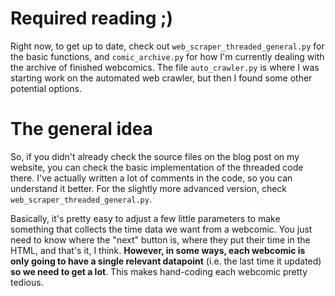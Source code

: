 

# Required reading ;)

Right now, to get up to date, check out `web_scraper_threaded_general.py` for the basic functions, and `comic_archive.py` for how I'm currently dealing with the archive of finished webcomics.  The file `auto_crawler.py` is where I was starting work on the automated web crawler, but then I found some other potential options.

# The general idea

So, if you didn't already check the source files on the blog post on my website, you can check the basic implementation of the threaded code there.  I've actually written a lot of comments in the code, so you can understand it better.  For the slightly more advanced version, check `web_scraper_threaded_general.py`.

Basically, it's pretty easy to adjust a few little parameters to make something that collects the time data we want from a webcomic.  You just need to know where the "next" button is, where they put their time in the HTML, and that's it, I think.  **However, in some ways, each webcomic is only going to have a single relevant datapoint** (i.e. the last time it updated) **so we need to get a lot**.  This makes hand-coding each webcomic pretty tedious.

## 
